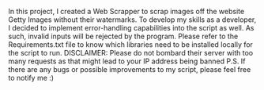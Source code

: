 In this project, I created a Web Scrapper to scrap images off the website Getty Images without their watermarks.
To develop my skills as a developer, I decided to implement error-handling capabilities into the script as well.
As such, invalid inputs will be rejected by the program.
Please refer to the Requirements.txt file to know which libraries need to be installed locally for the script to run.
DISCLAIMER: Please do not bombard their server with too many requests as that might lead to your IP address being banned
P.S. If there are any bugs or possible improvements to my script, please feel free to notify me :)
